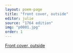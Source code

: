 ```yaml
---
layout: poem-page
title: "front cover, outside"
editor: julie
source: "1764 edition"
img: "p0001.jpg"
order: 1
---
```



[Front cover, outside]({{site.baseurl}}/images/{{page.img}})
